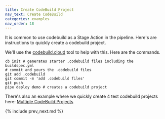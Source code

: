```yaml
---
title: Create CodeBuild Project
nav_text: Create CodeBuild
categories: examples
nav_order: 18
---
```


It is common to use codebuild as a Stage Action in the pipeline. Here's are instructions to quickly create a codebuild project.

We'll use the [codebuild.cloud](https://codebuild.cloud) tool to help with this. Here are the commands.

    cb init # generates starter .codebuild files including the buildspec.yml
    # commit and yours the .codebuild files
    git add .codebuild
    git commit -m 'add .codebuild files'
    git push
    pipe deploy demo # creates a codebuild project

There's also an example where we quickly create 4 test codebuild projects here: [Multiple CodeBuild Projects](https://codepipeline.org/docs/examples/multiple-codebuild-projects/).

{% include prev_next.md %}
